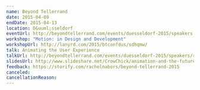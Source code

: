 ```yaml
---
name: Beyond Tellerrand
date: 2015-04-09
endDate: 2015-04-13
location: D&uuml;sseldorf
eventUrl: http://beyondtellerrand.com/events/duesseldorf-2015/speakers
workshop: "Motion: in Design and Development"
workshopUrl: http://lanyrd.com/2015/btconfdus/sdhqmw/
talk: Animating the User Experience
talkUrl: http://beyondtellerrand.com/events/duesseldorf-2015/speakers/rachel-nabors#talk
slidesUrl: http://www.slideshare.net/CrowChick/animation-and-the-future-of-ux-33573726
feedback: https://storify.com/rachelnabors/beyond-tellerrand-2015
canceled:
cancellationReason:
---
```

